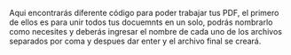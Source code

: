 Aqui encontrarás diferente código para poder trabajar tus PDF, el primero de ellos es para unir todos tus docuemnts en un solo, podrás nombrarlo como necesites y 
deberás ingresar el nombre de cada uno de los archivos separados por coma y despues dar enter y el archivo final se creará. 
